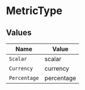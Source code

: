# MetricType


## Values

| Name         | Value        |
| ------------ | ------------ |
| `Scalar`     | scalar       |
| `Currency`   | currency     |
| `Percentage` | percentage   |